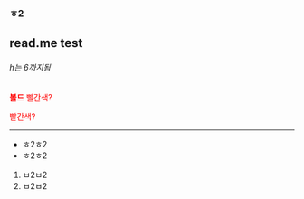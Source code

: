 <h3> ㅎ2 </h3>
<h2> read.me test</h2>

<h6> h는 6까지됨 </h6>
<p style="color:red"> <b>볼드</b> 빨간색? </p>
<span style="color:red">빨간색? </span>


<hr>
  
<ul>
  <li> ㅎ2ㅎ2</li>
  <li> ㅎ2ㅎ2</li>
</ul>

<ol>
  <li> ㅂ2ㅂ2</li>
  <li> ㅂ2ㅂ2</li>
  
</ol>
